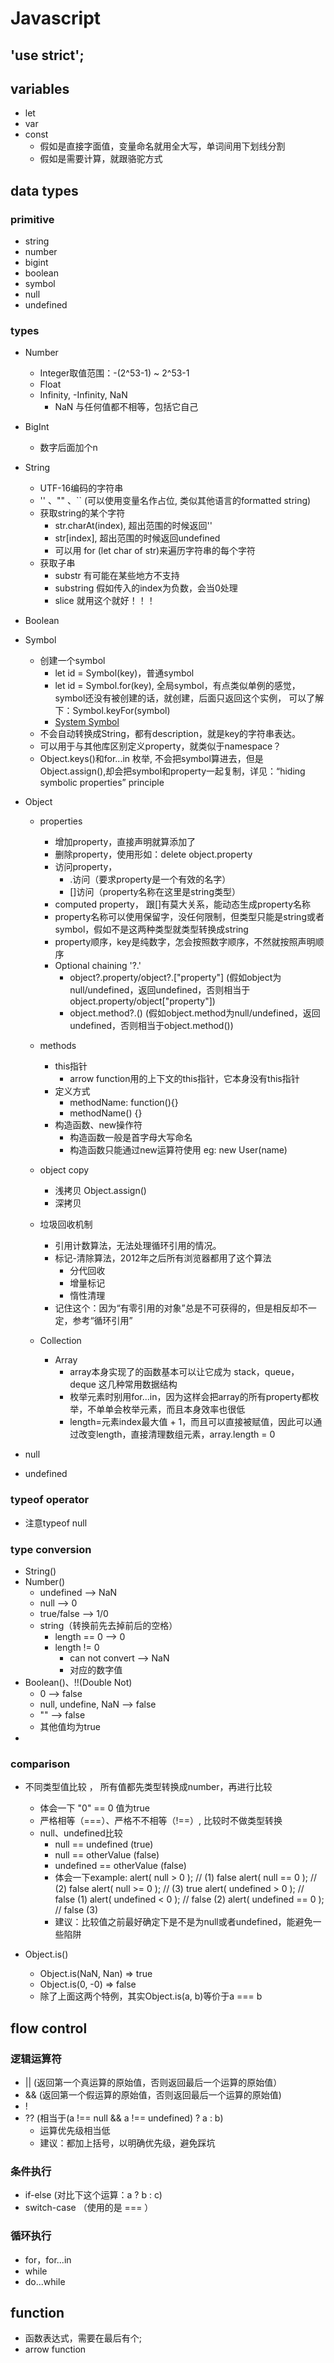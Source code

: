 # Javascript

## 'use strict';
## variables
- let
- var
- const 
    - 假如是直接字面值，变量命名就用全大写，单词间用下划线分割
    - 假如是需要计算，就跟骆驼方式

## data types

### primitive
- string
- number
- bigint
- boolean
- symbol
- null
- undefined
### types
- Number
    - Integer取值范围：-(2^53-1) ~ 2^53-1
    - Float
    - Infinity, -Infinity, NaN
        - NaN 与任何值都不相等，包括它自己
- BigInt
    - 数字后面加个n
- String
    - UTF-16编码的字符串
    - '' 、"" 、`` (可以使用变量名作占位, 类似其他语言的formatted string)
    - 获取string的某个字符
        - str.charAt(index), 超出范围的时候返回''
        - str[index], 超出范围的时候返回undefined
        - 可以用 for (let char of str)来遍历字符串的每个字符
    - 获取子串
        - substr   有可能在某些地方不支持
        - substring   假如传入的index为负数，会当0处理
        - slice  就用这个就好！！！

- Boolean
- Symbol
    - 创建一个symbol
        - let id = Symbol(key)，普通symbol
        - let id = Symbol.for(key), 全局symbol，有点类似单例的感觉，symbol还没有被创建的话，就创建，后面只返回这个实例， 可以了解下：Symbol.keyFor(symbol)
        - [System Symbol](https://tc39.es/ecma262/#sec-well-known-symbols)
    - 不会自动转换成String，都有description，就是key的字符串表达。
    - 可以用于与其他库区别定义property，就类似于namespace？
    - Object.keys()和for...in 枚举, 不会把symbol算进去，但是Object.assign(),却会把symbol和property一起复制，详见：“hiding symbolic properties” principle
- Object
    - properties
        - 增加property，直接声明就算添加了
        - 删除property，使用形如：delete object.property
        - 访问property，
            - .访问（要求property是一个有效的名字）
            - []访问（property名称在这里是string类型）
        - computed property， 跟[]有莫大关系，能动态生成property名称
        - property名称可以使用保留字，没任何限制，但类型只能是string或者symbol，假如不是这两种类型就类型转换成string
        - property顺序，key是纯数字，怎会按照数字顺序，不然就按照声明顺序
        - Optional chaining '?.'
            - object?.property/object?.["property"] (假如object为null/undefined，返回undefined，否则相当于object.property/object["property"])
            - object.method?.() (假如object.method为null/undefined，返回undefined，否则相当于object.method())
    
    - methods
        - this指针
            - arrow function用的上下文的this指针，它本身没有this指针
        - 定义方式
            - methodName: function(){}
            - methodName() {}
        - 构造函数、new操作符
            - 构造函数一般是首字母大写命名
            - 构造函数只能通过new运算符使用 eg: new User(name)
        
    
    - object copy
        - 浅拷贝 Object.assign()
        - 深拷贝

    - 垃圾回收机制
        - 引用计数算法，无法处理循环引用的情况。
        - 标记-清除算法，2012年之后所有浏览器都用了这个算法
            - 分代回收
            - 增量标记
            - 惰性清理
        - 记住这个：因为“有零引用的对象”总是不可获得的，但是相反却不一定，参考“循环引用”
    - Collection
        - Array
            - array本身实现了的函数基本可以让它成为 stack，queue，deque 这几种常用数据结构
            - 枚举元素时别用for...in，因为这样会把array的所有property都枚举，不单单会枚举元素，而且本身效率也很低
            - length=元素index最大值 + 1，而且可以直接被赋值，因此可以通过改变length，直接清理数组元素，array.length = 0

- null
- undefined

### typeof operator
- 注意typeof null

### type conversion
- String()
- Number()
    - undefined --> NaN
    - null --> 0
    - true/false --> 1/0
    - string（转换前先去掉前后的空格）
        - length == 0 --> 0
        - length != 0
            - can not convert --> NaN
            - 对应的数字值
- Boolean()、!!(Double Not)
    - 0 --> false
    - null, undefine, NaN --> false
    - "" --> false
    - 其他值均为true
- 

### comparison
- 不同类型值比较 ，
所有值都先类型转换成number，再进行比较
    - 体会一下 "0" == 0 值为true
    - 严格相等（===）、严格不不相等（!==）, 比较时不做类型转换
    - null、undefined比较
        - null == undefined  (true)
        - null == otherValue (false)
        - undefined == otherValue (false)
        - 体会一下example: 
            alert( null > 0 );  // (1) false
            alert( null == 0 ); // (2) false
            alert( null >= 0 ); // (3) true
            alert( undefined > 0 ); // false (1)
            alert( undefined < 0 ); // false (2)
            alert( undefined == 0 ); // false (3)
        - 建议：比较值之前最好确定下是不是为null或者undefined，能避免一些陷阱

- Object.is()
    - Object.is(NaN, Nan) => true
    - Object.is(0, -0) => false
    - 除了上面这两个特例，其实Object.is(a, b)等价于a === b

## flow control
### 逻辑运算符
- || (返回第一个真运算的原始值，否则返回最后一个运算的原始值）
- && (返回第一个假运算的原始值，否则返回最后一个运算的原始值)
- !
- ?? (相当于(a !== null && a !== undefined) ? a : b)
    - 运算优先级相当低
    - 建议：都加上括号，以明确优先级，避免踩坑

### 条件执行
- if-else (对比下这个运算：a ? b : c)
- switch-case （使用的是 === ）

### 循环执行
- for，for...in
- while
- do...while

## function
- 函数表达式，需要在最后有个;
- arrow function

